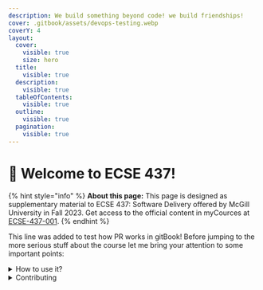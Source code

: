 ```yaml
---
description: We build something beyond code! we build friendships!
cover: .gitbook/assets/devops-testing.webp
coverY: 4
layout:
  cover:
    visible: true
    size: hero
  title:
    visible: true
  description:
    visible: true
  tableOfContents:
    visible: true
  outline:
    visible: true
  pagination:
    visible: true
---
```


# 👋 Welcome to ECSE 437!



{% hint style="info" %}
**About this page:** This page is designed as supplementary material to ECSE 437: Software Delivery offered by McGill University in Fall 2023. Get access to the official content in myCources at [ECSE-437-001](https://mycourses2.mcgill.ca/d2l/home/659807).
{% endhint %}

This line was added to test how PR works in gitBook!
Before jumping to the more serious stuff about the course let me bring your attention to some important points:

<details>

<summary>How to use it?</summary>

This space is designed to be read linearly, so start with our Vision, Mission & Focus and work down from there! We recommend reading everything through in one sitting and then revisiting and re-reading if you need to.

</details>

<details>

<summary>Contributing</summary>

If you want to contribute changes, start a new change request and submit it for review. The People team will review it soon after.

</details>
